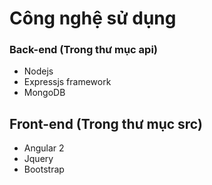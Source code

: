# Công nghệ sử dụng

### Back-end (Trong thư mục api)
- Nodejs
- Expressjs framework
- MongoDB

## Front-end (Trong thư mục src)
- Angular 2
- Jquery
- Bootstrap
